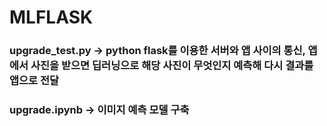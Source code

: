 # MLFLASK
### upgrade_test.py -> python flask를 이용한 서버와 앱 사이의 통신, 앱에서 사진을 받으면 딥러닝으로 해당 사진이 무엇인지 예측해 다시 결과를 앱으로 전달
### upgrade.ipynb -> 이미지 예측 모델 구축
